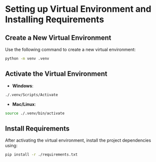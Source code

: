 # Setting up Virtual Environment and Installing Requirements

## Create a New Virtual Environment

Use the following command to create a new virtual environment:

```bash
python -m venv .venv
```

## Activate the Virtual Environment

- **Windows**:

```bash
./.venv/Scripts/Activate
```

- **Mac/Linux**:

```bash
source ./.venv/bin/activate
```

## Install Requirements

After activating the virtual environment, install the project dependencies using:

```bash
pip install -r ./requirements.txt
```
